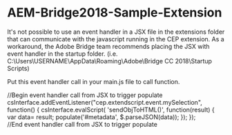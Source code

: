 # AEM-Bridge2018-Sample-Extension
It's not possible to use an event handler in a JSX file in the extensions folder that can communicate with the javascript running in the CEP extension. As a workaround,
the Adobe Bridge team recommends placing the JSX with event handler in the startup folder. (i.e. C:\Users\USERNAME\AppData\Roaming\Adobe\Bridge CC 2018\Startup Scripts)

Put this event handler call in your main.js file to call function.

 //Begin event handler call from JSX to trigger populate    
    csInterface.addEventListener("cep.extendscript.event.mySelection", function() {
    csInterface.evalScript( 'sendObjToHTML()', function(result) {       
                var data= result;
                populate('#metadata', $.parseJSON(data)); 
            });
        });    
 //End event handler call from JSX to trigger populate

